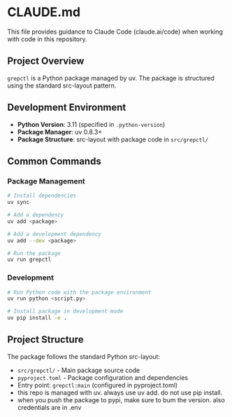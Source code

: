 # CLAUDE.md

This file provides guidance to Claude Code (claude.ai/code) when working with code in this repository.

## Project Overview

`grepctl` is a Python package managed by uv. The package is structured using the standard src-layout pattern.

## Development Environment

- **Python Version**: 3.11 (specified in `.python-version`)
- **Package Manager**: uv 0.8.3+
- **Package Structure**: src-layout with package code in `src/grepctl/`

## Common Commands

### Package Management
```bash
# Install dependencies
uv sync

# Add a dependency
uv add <package>

# Add a development dependency
uv add --dev <package>

# Run the package
uv run grepctl
```

### Development
```bash
# Run Python code with the package environment
uv run python <script.py>

# Install package in development mode
uv pip install -e .
```

## Project Structure

The package follows the standard Python src-layout:
- `src/grepctl/` - Main package source code
- `pyproject.toml` - Package configuration and dependencies
- Entry point: `grepctl:main` (configured in pyproject.toml)
- this repo is managed with uv. always use uv add. do not use pip install.
- when you push the package to pypi, make sure to bum the version. also credentials are in .env